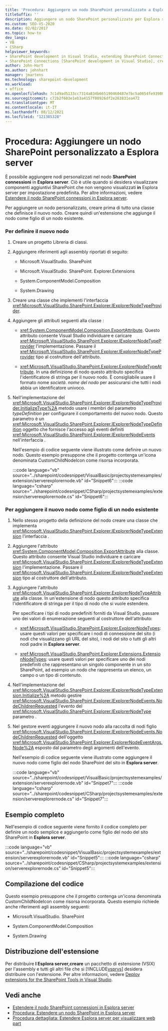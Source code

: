 ```yaml
---
title: 'Procedura: Aggiungere un nodo SharePoint personalizzato a Esplora server | Microsoft Docs'
titleSuffix: ''
description: Aggiungere un nodo SharePoint personalizzato per Esplora server in Visual Studio. Visualizzare componenti SharePoint aggiuntivi che non vengono visualizzati in Esplora server per impostazione predefinita.
ms.custom: SEO-VS-2020
ms.date: 02/02/2017
ms.topic: how-to
dev_langs:
- VB
- CSharp
helpviewer_keywords:
- SharePoint development in Visual Studio, extending SharePoint Connections node in Server Explorer
- SharePoint Connections [SharePoint development in Visual Studio], creating a new node type
author: John-Hart
ms.author: johnhart
manager: jmartens
ms.technology: sharepoint-development
ms.workload:
- office
ms.openlocfilehash: 7c1d9ad5133cc7314a834b665190460487e7bc5a0654fe939801c28ecca7370f
ms.sourcegitcommit: c72b2f603e1eb3a4157f00926df2e263831ea472
ms.translationtype: MT
ms.contentlocale: it-IT
ms.lasthandoff: 08/12/2021
ms.locfileid: "121385328"
---
```

# <a name="how-to-add-a-custom-sharepoint-node-to-server-explorer"></a>Procedura: Aggiungere un nodo SharePoint personalizzato a Esplora server
  È possibile aggiungere nodi personalizzati nel nodo **SharePoint connessioni** in **Esplora server**. Ciò è utile quando si desidera visualizzare componenti aggiuntivi SharePoint che non vengono visualizzati **in** Esplora server per impostazione predefinita. Per altre informazioni, vedere [Estendere il nodo SharePoint connessioni in Esplora server](../sharepoint/extending-the-sharepoint-connections-node-in-server-explorer.md).

 Per aggiungere un nodo personalizzato, creare prima di tutto una classe che definisce il nuovo nodo. Creare quindi un'estensione che aggiunge il nodo come figlio di un nodo esistente.

### <a name="to-define-the-new-node"></a>Per definire il nuovo nodo

1. Creare un progetto Libreria di classi.

2. Aggiungere riferimenti agli assembly riportati di seguito:

    - Microsoft.VisualStudio. SharePoint

    - Microsoft.VisualStudio. SharePoint. Explorer.Extensions

    - System.ComponentModel.Composition

    - System.Drawing

3. Creare una classe che implementi l'interfaccia <xref:Microsoft.VisualStudio.SharePoint.Explorer.IExplorerNodeTypeProvider>.

4. Aggiungere gli attributi seguenti alla classe :

    - <xref:System.ComponentModel.Composition.ExportAttribute>. Questo attributo consente Visual Studio individuare e caricare <xref:Microsoft.VisualStudio.SharePoint.Explorer.IExplorerNodeTypeProvider> l'implementazione. Passare il <xref:Microsoft.VisualStudio.SharePoint.Explorer.IExplorerNodeTypeProvider> tipo al costruttore dell'attributo.

    - <xref:Microsoft.VisualStudio.SharePoint.Explorer.ExplorerNodeTypeAttribute>. In una definizione di nodo questo attributo specifica l'identificatore di stringa per il nuovo nodo. È consigliabile usare il formato nome *società*. *nome del nodo* per assicurarsi che tutti i nodi abbia un identificatore univoco.

5. Nell'implementazione del <xref:Microsoft.VisualStudio.SharePoint.Explorer.IExplorerNodeTypeProvider.InitializeType%2A> metodo usare i membri del parametro *typeDefinition* per configurare il comportamento del nuovo nodo. Questo parametro è un <xref:Microsoft.VisualStudio.SharePoint.Explorer.IExplorerNodeTypeDefinition> oggetto che fornisce l'accesso agli eventi definiti <xref:Microsoft.VisualStudio.SharePoint.Explorer.IExplorerNodeEvents> nell'interfaccia .

     Nell'esempio di codice seguente viene illustrato come definire un nuovo nodo. Questo esempio presuppone che il progetto contenga un'icona denominata CustomChildNodeIcon come risorsa incorporata.

     :::code language="vb" source="../sharepoint/codesnippet/VisualBasic/projectsystemexamples/extension/serverexplorernode.vb" id="Snippet6":::
     :::code language="csharp" source="../sharepoint/codesnippet/CSharp/projectsystemexamples/extension/serverexplorernode.cs" id="Snippet6":::

### <a name="to-add-the-new-node-as-a-child-of-an-existing-node"></a>Per aggiungere il nuovo nodo come figlio di un nodo esistente

1. Nello stesso progetto della definizione del nodo creare una classe che implementa <xref:Microsoft.VisualStudio.SharePoint.Explorer.IExplorerNodeTypeExtension> l'interfaccia .

2. Aggiungere l'attributo <xref:System.ComponentModel.Composition.ExportAttribute> alla classe. Questo attributo consente Visual Studio individuare e caricare <xref:Microsoft.VisualStudio.SharePoint.Explorer.IExplorerNodeTypeExtension> l'implementazione. Passare il <xref:Microsoft.VisualStudio.SharePoint.Explorer.IExplorerNodeTypeExtension> tipo al costruttore dell'attributo.

3. Aggiungere l'attributo <xref:Microsoft.VisualStudio.SharePoint.Explorer.ExplorerNodeTypeAttribute> alla classe. In un'estensione di nodo questo attributo specifica l'identificatore di stringa per il tipo di nodo che si vuole estendere.

     Per specificare i tipi di nodo predefiniti forniti da Visual Studio, passare uno dei valori di enumerazione seguenti al costruttore dell'attributo:

    - <xref:Microsoft.VisualStudio.SharePoint.Explorer.ExplorerNodeTypes>: usare questi valori per specificare i nodi di connessione del sito (i nodi che visualizzano gli URL del sito), i nodi del sito o tutti gli altri nodi padre in **Esplora server**.

    - <xref:Microsoft.VisualStudio.SharePoint.Explorer.Extensions.ExtensionNodeTypes>: usare questi valori per specificare uno dei nodi predefiniti che rappresentano un singolo componente in un sito SharePoint, ad esempio un nodo che rappresenta un elenco, un campo o un tipo di contenuto.

4. Nell'implementazione del <xref:Microsoft.VisualStudio.SharePoint.Explorer.IExplorerNodeTypeExtension.Initialize%2A> metodo gestire <xref:Microsoft.VisualStudio.SharePoint.Explorer.IExplorerNodeEvents.NodeChildrenRequested> l'evento del <xref:Microsoft.VisualStudio.SharePoint.Explorer.IExplorerNodeType> parametro .

5. Nel gestore eventi aggiungere il nuovo nodo alla raccolta di nodi figlio <xref:Microsoft.VisualStudio.SharePoint.Explorer.IExplorerNodeEvents.NodeChildrenRequested> dell'oggetto <xref:Microsoft.VisualStudio.SharePoint.Explorer.ExplorerNodeEventArgs.Node%2A> esposto dal parametro degli argomenti dell'evento.

     Nell'esempio di codice seguente viene illustrato come aggiungere il nuovo nodo come figlio del nodo SharePoint del sito in **Esplora server**.

     :::code language="vb" source="../sharepoint/codesnippet/VisualBasic/projectsystemexamples/extension/serverexplorernode.vb" id="Snippet7":::
     :::code language="csharp" source="../sharepoint/codesnippet/CSharp/projectsystemexamples/extension/serverexplorernode.cs" id="Snippet7":::

## <a name="complete-example"></a>Esempio completo
 Nell'esempio di codice seguente viene fornito il codice completo per definire un nodo semplice e aggiungerlo come figlio del nodo del sito SharePoint in **Esplora server**.

 :::code language="vb" source="../sharepoint/codesnippet/VisualBasic/projectsystemexamples/extension/serverexplorernode.vb" id="Snippet5":::
 :::code language="csharp" source="../sharepoint/codesnippet/CSharp/projectsystemexamples/extension/serverexplorernode.cs" id="Snippet5":::

## <a name="compiling-the-code"></a>Compilazione del codice
 Questo esempio presuppone che il progetto contenga un'icona denominata CustomChildNodeIcon come risorsa incorporata. Questo esempio richiede anche riferimenti agli assembly seguenti:

- Microsoft.VisualStudio. SharePoint

- System.ComponentModel.Composition

- System.Drawing

## <a name="deploy-the-extension"></a>Distribuzione dell'estensione
 Per distribuire **l Esplora server,creare** un pacchetto di estensione (VSIX) per l'assembly e tutti gli altri file che si [!INCLUDE[vsprvs](../sharepoint/includes/vsprvs-md.md)] desidera distribuire con l'estensione. Per altre informazioni, vedere [Deploy extensions for the SharePoint Tools in Visual Studio](../sharepoint/deploying-extensions-for-the-sharepoint-tools-in-visual-studio.md).

## <a name="see-also"></a>Vedi anche
- [Estendere il nodo SharePoint connessioni in Esplora server](../sharepoint/extending-the-sharepoint-connections-node-in-server-explorer.md)
- [Procedura: Estendere un nodo SharePoint in Esplora server](../sharepoint/how-to-extend-a-sharepoint-node-in-server-explorer.md)
- [Procedura dettagliata: Estendere Esplora server per visualizzare web part](../sharepoint/walkthrough-extending-server-explorer-to-display-web-parts.md)
